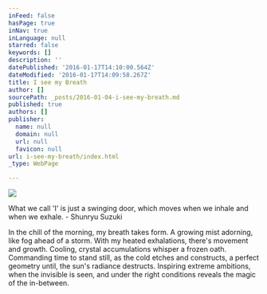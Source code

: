 ```yaml
---
inFeed: false
hasPage: true
inNav: true
inLanguage: null
starred: false
keywords: []
description: ''
datePublished: '2016-01-17T14:10:00.564Z'
dateModified: '2016-01-17T14:09:58.267Z'
title: I see my Breath
author: []
sourcePath: _posts/2016-01-04-i-see-my-breath.md
published: true
authors: []
publisher:
  name: null
  domain: null
  url: null
  favicon: null
url: i-see-my-breath/index.html
_type: WebPage

---
```

![](https://s3-us-west-2.amazonaws.com/the-grid-img/p/208013eb66b83f0a63a457bf538b0acd14cf9b86.jpg)

What we call 'I' is just a swinging door, which moves when we inhale and when we exhale. - Shunryu Suzuki 

In the chill of the morning,
my breath takes form.
A growing mist adorning, 
like fog ahead of a storm.
With my heated exhalations,
there's movement and growth.
Cooling, crystal accumulations
whisper a frozen oath.
Commanding time to stand still,
as the cold etches and constructs, 
a perfect geometry until,
the sun's radiance destructs.
Inspiring extreme ambitions,
when the invisible is seen,
and under the right conditions 
reveals the magic of the in-between.